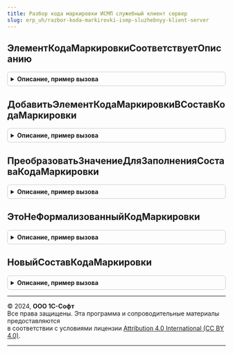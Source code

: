 ```yaml
---
title: Разбор кода маркировки ИСМП служебный клиент сервер
slug: erp_uh/razbor-koda-markirovki-ismp-sluzhebnyy-klient-server
---
```



## ЭлементКодаМаркировкиСоответствуетОписанию
<details style="margin: 1em 0; padding: 0.5em; border: 1px solid #ccc; border-radius: 6px;">

<summary style="font-weight: bold; cursor: pointer;">Описание, пример вызова</summary>

```bsl

Функция ЭлементКодаМаркировкиСоответствуетОписанию(Значение, ОписаниеЭлементаКМ, ПараметрыОписанияКодаМаркировки, ДополнительныеПараметры) Экспорт
```

Пример вызова
```bsl
Результат = РазборКодаМаркировкиИСМПСлужебныйКлиентСервер.ЭлементКодаМаркировкиСоответствуетОписанию(Значение, ОписаниеЭлементаКМ, ПараметрыОписанияКодаМаркировки, ДополнительныеПараметры) 
```
</details>

## ДобавитьЭлементКодаМаркировкиВСоставКодаМаркировки
<details style="margin: 1em 0; padding: 0.5em; border: 1px solid #ccc; border-radius: 6px;">

<summary style="font-weight: bold; cursor: pointer;">Описание, пример вызова</summary>

```bsl

Процедура ДобавитьЭлементКодаМаркировкиВСоставКодаМаркировки(Значение, ОписаниеЭлементаКМ, СоставКодаМаркировки, ПараметрыОписанияКодаМаркировки, ДополнительныеПараметры) Экспорт
```

Пример вызова
```bsl
РазборКодаМаркировкиИСМПСлужебныйКлиентСервер.ДобавитьЭлементКодаМаркировкиВСоставКодаМаркировки(Значение, ОписаниеЭлементаКМ, СоставКодаМаркировки, ПараметрыОписанияКодаМаркировки, ДополнительныеПараметры) 
```
</details>

## ПреобразоватьЗначениеДляЗаполненияСоставаКодаМаркировки
<details style="margin: 1em 0; padding: 0.5em; border: 1px solid #ccc; border-radius: 6px;">

<summary style="font-weight: bold; cursor: pointer;">Описание, пример вызова</summary>

```bsl

Процедура ПреобразоватьЗначениеДляЗаполненияСоставаКодаМаркировки(Значение, ОписаниеЭлементаКМ, СоставКодаМаркировки, ПараметрыОписанияКодаМаркировки, ДополнительныеПараметры) Экспорт
```

Пример вызова
```bsl
РазборКодаМаркировкиИСМПСлужебныйКлиентСервер.ПреобразоватьЗначениеДляЗаполненияСоставаКодаМаркировки(Значение, ОписаниеЭлементаКМ, СоставКодаМаркировки, ПараметрыОписанияКодаМаркировки, ДополнительныеПараметры) 
```
</details>

## ЭтоНеФормализованныйКодМаркировки
<details style="margin: 1em 0; padding: 0.5em; border: 1px solid #ccc; border-radius: 6px;">

<summary style="font-weight: bold; cursor: pointer;">Описание, пример вызова</summary>

```bsl

// Это не формализованный код маркировки.
//
// Параметры:
//  ПараметрыРазбораКодаМаркировки - см. РазборКодаМаркировкиИССлужебныйКлиентСервер.ИнициализироватьПараметрыРазбораКодаМаркировки.
//  Настройки - см. РазборКодаМаркировкиИССлужебный.НастройкиРазбораКодаМаркировки.
//  ДанныеРезультата - Неопределено - Выходной параметр (см. РазборКодаМаркировкиИССлужебныйКлиентСервер.НовыйРезультатРазбораКодаМаркировки).
//  РезультатБезФильтра - Массив Из см. РазборКодаМаркировкиИССлужебныйКлиентСервер.НовыйРезультатРазбораКодаМаркировки.
//
// Возвращаемое значение:
//  Булево - Если Ложь, то код маркировки не прошел проверку.
//
Функция ЭтоНеФормализованныйКодМаркировки(ПараметрыРазбораКодаМаркировки, Настройки, ДанныеРезультата, РезультатБезФильтра) Экспорт
```

Пример вызова
```bsl
Результат = РазборКодаМаркировкиИСМПСлужебныйКлиентСервер.ЭтоНеФормализованныйКодМаркировки(ПараметрыРазбораКодаМаркировки, Настройки, ДанныеРезультата, РезультатБезФильтра) 
```
</details>

## НовыйСоставКодаМаркировки
<details style="margin: 1em 0; padding: 0.5em; border: 1px solid #ccc; border-radius: 6px;">

<summary style="font-weight: bold; cursor: pointer;">Описание, пример вызова</summary>

```bsl

Функция НовыйСоставКодаМаркировки(ТипШтрихкодаИВидУпаковки) Экспорт
```

Пример вызова
```bsl
Результат = РазборКодаМаркировкиИСМПСлужебныйКлиентСервер.НовыйСоставКодаМаркировки(ТипШтрихкодаИВидУпаковки) 
```
</details>

---

© 2024, **ООО 1С-Софт**  
Все права защищены. Эта программа и сопроводительные материалы предоставляются  
в соответствии с условиями лицензии [Attribution 4.0 International (CC BY 4.0)](https://creativecommons.org/licenses/by/4.0/legalcode).

---
